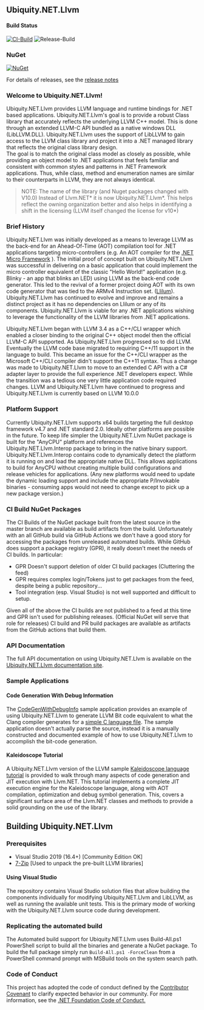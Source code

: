 ## Ubiquity.NET.Llvm

#### Build Status
[![CI-Build](https://github.com/UbiquityDotNET/Llvm.NET/workflows/CI-Build/badge.svg?branch=master&event=push)](https://github.com/UbiquityDotNET/Llvm.NET/actions?query=workflow%3ACI-Build+branch%3Amaster+is%3Ain_progress)
![Release-Build](https://github.com/UbiquityDotNET/Llvm.NET/workflows/Release-Build/badge.svg)
### NuGet
[![NuGet](https://img.shields.io/nuget/dt/Ubiquity.NET.Llvm.svg)](https://www.nuget.org/packages/Ubiquity.NET.Llvm/)  

For details of releases, see the [release notes](https://github.com/UbiquityDotNET/Llvm.NET/blob/develop/docfx/ReleaseNotes.md)

### Welcome to Ubiquity.NET.Llvm!
Ubiquity.NET.Llvm provides LLVM language and runtime bindings for .NET based applications. Ubiquity.NET.Llvm's goal is to provide
a robust Class library that accurately reflects the underlying LLVM C++ model. This is done through an extended
LLVM-C API bundled as a native windows DLL (LibLLVM.DLL). Ubiquity.NET.Llvm uses the support of LibLLVM to gain access
to the LLVM class library and project it into a .NET managed library that reflects the original class library
design.  
The goal is to match the original class model as closely as possible, while providing an object model to .NET
applications that feels familiar and consistent with common styles and patterns in .NET Framework applications.
Thus, while class, method and enumeration names are similar to their counterparts in LLVM, they are not always
identical.

>NOTE:
>The name of the library (and Nuget packages changed with V10.0) Instead of Llvm.NET* it is now Ubiquity.NET.Llvm*.
>This helps reflect the owning organization better and also helps in identifying a shift in the licensing (LLVM itself
>changed the license for v10*)

### Brief History
Ubiquity.NET.Llvm was initially developed as a means to leverage LLVM as the back-end for an Ahead-Of-Time (AOT) compilation
tool for .NET applications targeting micro-controllers (e.g. An AOT compiler for the [.NET Micro Framework](https://github.com/NETMF/netmf-interpreter) ).
The initial proof of concept built on Ubiquity.NET.Llvm was successful in delivering on a basic application that could
implement the micro controller equivalent of the classic "Hello World!" application (e.g. Blinky - an app that
blinks an LED) using LLVM as the back-end code generator. This led to the revival of a former project doing AOT
with its own code generator that was tied to the ARMv4 Instruction set. ([Llilum](https://www.github.com/netmf/Llilum)).
Ubiquity.NET.Llvm has continued to evolve and improve and remains a distinct project as it has no dependencies on Llilum
or any of its components. Ubiquity.NET.Llvm is viable for any .NET applications wishing to leverage the functionality of
the LLVM libraries from .NET applications.

Ubiquity.NET.Llvm began with LLVM 3.4 as a C++/CLI wrapper which enabled a closer binding to the original C++ object model
then the official LLVM-C API supported. As Ubiquity.NET.Llvm progressed so to did LLVM. Eventually the LLVM code base
migrated to requiring C++/11 support in the language to build. This became an issue for the C++/CLI wrapper as the
Microsoft C++/CLI compiler didn't support the C++11 syntax. Thus a change was made to Ubiquity.NET.Llvm to move to an extended
C API with a C# adapter layer to provide the full experience .NET developers expect. While the transition was a
tedious one very little application code required changes. LLVM and Ubiquity.NET.Llvm have continued to progress and Ubiquity.NET.Llvm
is currently based on LLVM 10.0.0

### Platform Support
Currently Ubiquity.NET.Llvm supports x64 builds targeting the full desktop framework v4.7 and .NET standard 2.0. Ideally
other platforms are possible in the future. To keep life simpler the Ubiquity.NET.Llvm NuGet package is built for the "AnyCPU"
platform and references the Ubiquity.NET.Llvm.Interop package to bring in the native binary support. Ubiquity.NET.Llvm.Interop
contains code to dynamically detect the platform it is running on and load the appropriate native DLL. This allows applications
to build for AnyCPU without creating multiple build configurations and release vehicles for applications. (Any new platforms
would need to update the dynamic loading support and include the appropriate P/Invokable binaries - consuming apps would not
need to change except to pick up a new package version.)

### CI Build NuGet Packages
The CI Builds of the NuGet package built from the latest source in the master branch are available as build artifacts from the build. 
Unfortunately with an all GitHub build via GitHub Actions we don't have a good story for accessing the packages from unreleased automated builds. While GitHub does support a package registry (GPR), it really doesn't meet the needs of CI builds. In particular:
* GPR Doesn't support deletion of older CI build packages (Cluttering the feed)
* GPR requires complex login/Tokens just to get packages from the feed, despite being a public repository...
* Tool integration (esp. Visual Studio) is not well supported and difficult to setup.

Given all of the above the CI builds are not published to a feed at this time and GPR isn't used for publishing releases. (Official NuGet will serve that role for releases)
CI build and PR build packages are available as artifacts from the GitHub actions that build them.

### API Documentation
The full API documentation on using Ubiquity.NET.Llvm is available on the [Ubiquity.NET.Llvm documentation site](https://ubiquitydotnet.github.io/Llvm.NET/).

### Sample Applications
#### Code Generation With Debug Information
The [CodeGenWithDebugInfo](https://github.com/UbiquityDotNET/Llvm.NET/tree/master/Samples/CodeGenWithDebugInfo) sample application provides an example of using Ubiquity.NET.Llvm to generate
LLVM Bit code equivalent to what the Clang compiler generates for a [simple C language file](https://github.com/UbiquityDotNET/Llvm.NET/blob/master/Samples/CodeGenWithDebugInfo/Support%20Files/test.c).
The sample application doesn't actually parse the source, instead it is a manually constructed and documented example of how to use Ubiquity.NET.Llvm to accomplish the bit-code generation. 

#### Kaleidoscope Tutorial
A Ubiquity.NET.Llvm version of the LLVM sample [Kaleidoscope language tutorial](https://ubiquitydotnet.github.io/Llvm.NET/articles/Samples/Kaleidoscope.html) is provided to walk through many aspects of code generation and JIT execution with Llvm.NET. This tutorial implements a complete JIT execution engine for the Kaleidoscope language, along with AOT compilation, optimization and debug symbol generation. This, covers a significant surface area of the Llvm.NET classes and methods to provide a solid grounding on the use of the library.

## Building Ubiquity.NET.Llvm
### Prerequisites
* Visual Studio 2019 (16.4+) [Community Edition OK]
* [7-Zip](https://www.7-zip.org/) [Used to unpack the pre-built LLVM libraries]

#### Using Visual Studio
The repository contains Visual Studio solution files that allow building the components individually for modifying
Ubiquity.NET.Llvm and LibLLVM, as well as running the available unit tests. This is the primary mode of working with the
Ubiquity.NET.Llvm source code during development.

### Replicating the automated build
The Automated build support for Ubiquity.NET.Llvm uses Build-All.ps1 PowerShell script to build all the binaries and generate a
NuGet package. To build the full package simply run `Build-All.ps1 -ForceClean` from a PowerShell command prompt with MSBuild tools
on the system search path.

### Code of Conduct
This project has adopted the code of conduct defined by the [Contributor Covenant](http://contributor-covenant.org/)
to clarify expected behavior in our community. For more information, see the
[.NET Foundation Code of Conduct.](http://www.dotnetfoundation.org/code-of-conduct)

 

